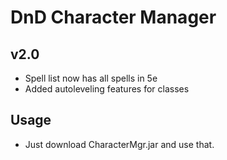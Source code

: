 # DnD Character Manager

## v2.0
* Spell list now has all spells in 5e
* Added autoleveling features for classes

## Usage
* Just download CharacterMgr.jar and use that.
